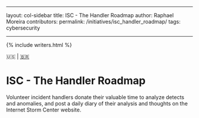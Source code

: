 ﻿---

layout: col-sidebar
title: ISC - The Handler Roadmap
author: Raphael Moreira
contributors: 
permalink: /initiatives/isc_handler_roadmap/
tags: cybersecurity

---

{% include writers.html %}

🇺🇸 | [🇧🇷](index.pt-BR.md)
# ISC - The Handler Roadmap
Volunteer incident handlers donate their valuable time to analyze detects and anomalies, and post a daily diary of their 
analysis and thoughts on the Internet Storm Center website.